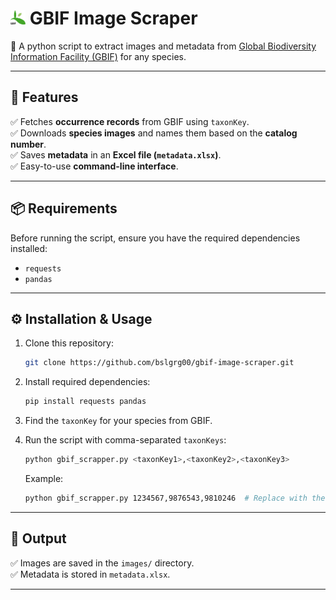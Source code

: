  # <img src="gbif_logo.png" alt="GBIF Logo" width="24"/> GBIF Image Scraper

📸 A python script to extract images and metadata from [Global Biodiversity Information Facility (GBIF)](https://www.gbif.org/) for any species.  

---

## 📌 Features  
✅ Fetches **occurrence records** from GBIF using `taxonKey`.  
✅ Downloads **species images** and names them based on the **catalog number**.  
✅ Saves **metadata** in an **Excel file (`metadata.xlsx`)**.  
✅ Easy-to-use **command-line interface**.  

---

## 📦 Requirements  
Before running the script, ensure you have the required dependencies installed:  
- `requests`
- `pandas`

---

## ⚙️ Installation & Usage
1. Clone this repository:
    ```bash
    git clone https://github.com/bslgrg00/gbif-image-scraper.git
    ```

2. Install required dependencies:
    ```bash
    pip install requests pandas
    ```

3. Find the `taxonKey` for your species from GBIF.

4. Run the script with comma-separated `taxonKeys`:
    ```bash
    python gbif_scrapper.py <taxonKey1>,<taxonKey2>,<taxonKey3>
    ```
    Example:
    ```bash
    python gbif_scrapper.py 1234567,9876543,9810246  # Replace with the actual taxonKeys for your species
    ```

---

## 📂 Output  
✅ Images are saved in the `images/` directory.  
✅ Metadata is stored in `metadata.xlsx`.  

---
